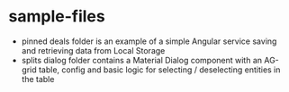 # sample-files

- pinned deals folder is an example of a simple Angular service saving and retrieving data from Local Storage
- splits dialog folder contains a Material Dialog component with an AG-grid table, config and basic logic for selecting / deselecting entities in the table
